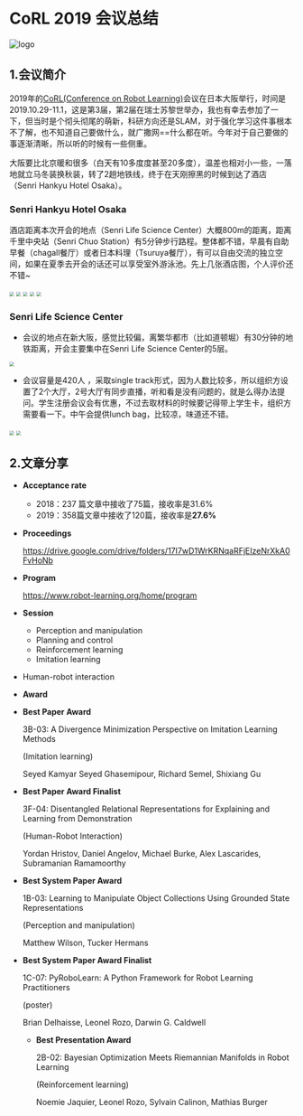 # CoRL 2019 会议总结

![logo](https://github.com/zoeyuchao/Conference_Minutes/blob/master/figure/CoRL2019/logo.png)

## 1.会议简介

2019年的[CoRL(Conference on Robot Learning)](https://www.robot-learning.org/)会议在日本大阪举行，时间是2019.10.29-11.1，这是第3届，第2届在瑞士苏黎世举办，我也有幸去参加了一下，但当时是个彻头彻尾的萌新，科研方向还是SLAM，对于强化学习这件事根本不了解，也不知道自己要做什么，就广撒网==什么都在听。今年对于自己要做的事逐渐清晰，所以听的时候有一些侧重。

大阪要比北京暖和很多（白天有10多度度甚至20多度），温差也相对小一些，一落地就立马冬装换秋装，转了2趟地铁线，终于在天刚擦黑的时候到达了酒店（Senri Hankyu Hotel Osaka）。

### Senri Hankyu Hotel Osaka

酒店距离本次开会的地点（Senri Life Science Center）大概800m的距离，距离千里中央站（Senri Chuo Station）有5分钟步行路程。整体都不错，早晨有自助早餐（chagall餐厅）或者日本料理（Tsuruya餐厅），有可以自由交流的独立空间，如果在夏季去开会的话还可以享受室外游泳池。先上几张酒店图，个人评价还不错~

<img src="https://github.com/zoeyuchao/Conference_Minutes/blob/master/figure/CoRL2019/hotel.jpg" style="zoom:50%;" />

<img src="https://github.com/zoeyuchao/Conference_Minutes/blob/master/figure/CoRL2019/chagall.jpg" style="zoom:50%;" />

<img src="https://github.com/zoeyuchao/Conference_Minutes/blob/master/figure/CoRL2019/swim.jpg" style="zoom:50%;" />

<img src="https://github.com/zoeyuchao/Conference_Minutes/blob/master/figure/CoRL2019/rizhaoshi.jpg" style="zoom:50%;" />

<img src="https://github.com/zoeyuchao/Conference_Minutes/blob/master/figure/CoRL2019/buffet.jpg" style="zoom:50%;" />

### Senri Life Science Center

- 会议的地点在新大阪，感觉比较偏，离繁华都市（比如道顿堀）有30分钟的地铁距离，开会主要集中在Senri Life Science Center的5层。

<img src="https://github.com/zoeyuchao/Conference_Minutes/blob/master/figure/CoRL2019/center.png" style="zoom:50%;" />

- 会议容量是420人 ，采取single track形式，因为人数比较多，所以组织方设置了2个大厅，2号大厅有同步直播，听和看是没有问题的，就是么得办法提问。学生注册会议会有优惠，不过去取材料的时候要记得带上学生卡，组织方需要看一下。中午会提供lunch bag，比较凉，味道还不错。

<img src="https://github.com/zoeyuchao/Conference_Minutes/blob/master/figure/CoRL2019/lunch.jpg" style="zoom:50%;" />

<img src="https://github.com/zoeyuchao/Conference_Minutes/blob/master/figure/CoRL2019/lunch2.jpg" style="zoom:50%;" />

## 2.文章分享

- **Acceptance rate**
  
  - 2018：237 篇文章中接收了75篇，接收率是31.6%
  - 2019：358篇文章中接收了120篇，接收率是**27.6%**
  
- **Proceedings**

  https://drive.google.com/drive/folders/17I7wD1WrKRNqaRFjEIzeNrXkA0FvHoNb

- **Program**

  https://www.robot-learning.org/home/program

- **Session**
  
  - Perception and manipulation
  - Planning and control
  - Reinforcement learning
  - Imitation learning
- Human-robot interaction
  
- **Award**
  
- **Best Paper Award**
  
  3B-03: A Divergence Minimization Perspective on Imitation Learning Methods
  
   (Imitation learning)
  
  Seyed Kamyar Seyed Ghasemipour, Richard Semel, Shixiang Gu 
  
- **Best Paper Award Finalist**
  
  3F-04: Disentangled Relational Representations for Explaining and Learning from Demonstration 
  
  (Human-Robot Interaction)
  
  Yordan Hristov, Daniel Angelov, Michael Burke, Alex Lascarides, Subramanian Ramamoorthy
  
- **Best System Paper Award**
  
  1B-03: Learning to Manipulate Object Collections Using Grounded State Representations 
  
  (Perception and manipulation)
  
  Matthew Wilson, Tucker Hermans
  
- **Best System Paper Award Finalist**
  
  1C-07: PyRoboLearn: A Python Framework for Robot Learning Practitioners
  
     (poster)
  
    Brian Delhaisse, Leonel Rozo, Darwin G. Caldwell
  
  - **Best Presentation Award**
  
    2B-02: Bayesian Optimization Meets Riemannian Manifolds in Robot Learning
  
     (Reinforcement learning)
    
    Noemie Jaquier, Leonel Rozo, Sylvain Calinon, Mathias Burger

